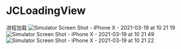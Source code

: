# JCLoadingView
进程加载
![Simulator Screen Shot - iPhone X - 2021-03-19 at 10 21 19](https://user-images.githubusercontent.com/36223198/111728492-eeaa8280-88a7-11eb-80c1-b468cdd99c76.png)
![Simulator Screen Shot - iPhone X - 2021-03-19 at 10 21 49](https://user-images.githubusercontent.com/36223198/111728497-f0744600-88a7-11eb-8dd4-999712e9e173.png)
![Simulator Screen Shot - iPhone X - 2021-03-19 at 10 21 22](https://user-images.githubusercontent.com/36223198/111728499-f23e0980-88a7-11eb-8a2a-b001bff7755e.png)
